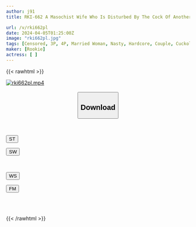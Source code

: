 ```yaml
---
author: j91
title: RKI-662 A Masochist Wife Who Is Disturbed By The Cock Of Another Person. Free Rental Now. Cuckolded Wife For Rental Only. Married Person. Housewife. Aoi-san.

url: /v/rki662pl
date: 2024-04-05T01:25:00Z
image: "rki662pl.jpg"
tags: [Censored, 3P, 4P, Married Woman, Nasty, Hardcore, Couple, Cuckold	]
maker: [Rookie]
actress: [ ]
---
```



{{< rawhtml >}}

<div class="video" data-videoid="KqXKelMW3rU00Aj">
    <a href="javascript:;">
        <img src="/v/rki662pl/rki662pl.jpg" width="WIDTH" height="HEIGHT" alt="rki662pl.mp4" loading="lazy">
    </a>
</div>

<script type="text/javascript" src="https://j91.asia/asset/on-demand-st.js"></script>

<br>
  <link rel="stylesheet" href="https://j91.asia/asset/bs5.css">
  
  <center>
  <button class="btn btn-primary" type="button" data-bs-toggle="collapse" data-bs-target=".multi-collapse" aria-expanded="false" aria-controls="multiCollapseExample1 multiCollapseExample2"><h2>Download</h2></button></center>
</p>
<div class="row">
  <div class="col">
    <div class="collapse multi-collapse" id="multiCollapseExample1">
      <div class="card card-body">
	      	      <br>
<div class="buttons">  
<p><a href="https://streamtape.to/v/KqXKelMW3rU00Aj" target="_blank"><button class="btn-hover color-3"><i class="fa fa-download"></i> ST</button></a></p>
<p><a href="https://asnwish.com/qdi7c70dxveh" target="_blank"><button class="btn-hover color-2"><i class="fa fa-download"></i> SW</button></a></p></div>
    </div>
  </div>
</div>
  <div class="col">
    <div class="collapse multi-collapse" id="multiCollapseExample2">
      <div class="card card-body">
	      <br>
<div class="buttons">
<p><a href="https://wolfstream.tv/afakkam1okwy"><button class="btn-hover color-9"><i class="fa fa-download"></i> WS</button></a></p>
<p><a href="https://filemoon.sx/d/mn7te79fo81n"><button class="btn-hover color-8"><i class="fa fa-download"></i> FM</button></a></p></div>
<br><br>
      </div>
    </div>
  </div>
</div>

{{< /rawhtml >}}